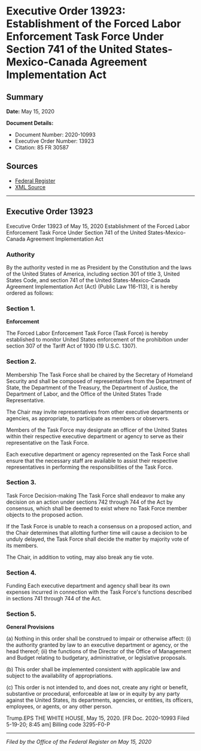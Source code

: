 # Executive Order 13923: Establishment of the Forced Labor Enforcement Task Force Under Section 741 of the United States- Mexico-Canada Agreement Implementation Act

## Summary

**Date:** May 15, 2020

**Document Details:**
- Document Number: 2020-10993
- Executive Order Number: 13923
- Citation: 85 FR 30587

## Sources
- [Federal Register](https://www.federalregister.gov/documents/2020/05/20/2020-10993/establishment-of-the-forced-labor-enforcement-task-force-under-section-741-of-the-united-states-)
- [XML Source](https://www.federalregister.gov/documents/full_text/xml/2020/05/20/2020-10993.xml)

---

## Executive Order 13923

Executive Order 13923 of May 15, 2020
Establishment of the Forced Labor Enforcement Task Force Under Section 741 of the United States-Mexico-Canada Agreement Implementation Act
### Authority

By the authority vested in me as President by the Constitution and the laws of the United States of America, including section 301 of title 3, United States Code, and section 741 of the United States-Mexico-Canada Agreement Implementation Act (Act) (Public Law 116-113), it is hereby ordered as follows:
### Section 1.

**Enforcement**

The Forced Labor Enforcement Task Force (Task Force) is hereby established to monitor United States enforcement of the prohibition under section 307 of the Tariff Act of 1930 (19 U.S.C. 1307).
### Section 2.

Membership
The Task Force shall be chaired by the Secretary of Homeland Security and shall be composed of representatives from the Department of State, the Department of the Treasury, the Department of Justice, the Department of Labor, and the Office of the United States Trade Representative.

The Chair may invite representatives from other executive departments or agencies, as appropriate, to participate as members or observers.

Members of the Task Force may designate an officer of the United States within their respective executive department or agency to serve as their representative on the Task Force.

Each executive department or agency represented on the Task Force shall ensure that the necessary staff are available to assist their respective representatives in performing the responsibilities of the Task Force.
### Section 3.

Task Force Decision-making
The Task Force shall endeavor to make any decision on an action under sections 742 through 744 of the Act by consensus, which shall be deemed to exist where no Task Force member objects to the proposed action.

If the Task Force is unable to reach a consensus on a proposed action, and the Chair determines that allotting further time will cause a decision to be unduly delayed, the Task Force shall decide the matter by majority vote of its members.

The Chair, in addition to voting, may also break any tie vote.
### Section 4.

Funding
Each executive department and agency shall bear its own expenses incurred in connection with the Task Force's functions described in sections 741 through 744 of the Act.
### Section 5.

**General Provisions**

(a) Nothing in this order shall be construed to impair or otherwise affect:
    (i) the authority granted by law to an executive department or agency, or the head thereof;
    (ii) the functions of the Director of the Office of Management and Budget relating to budgetary, administrative, or legislative proposals.

(b) This order shall be implemented consistent with applicable law and subject to the availability of appropriations.

(c) This order is not intended to, and does not, create any right or benefit, substantive or procedural, enforceable at law or in equity by any party against the United States, its departments, agencies, or entities, its officers, employees, or agents, or any other person.

Trump.EPS
THE WHITE HOUSE,
May 15, 2020.
[FR Doc. 2020-10993 
Filed 5-19-20; 8:45 am]
Billing code 3295-F0-P

---

*Filed by the Office of the Federal Register on May 15, 2020*
